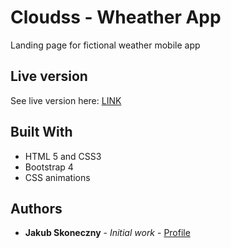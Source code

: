 # Cloudss - Wheather App 
Landing page for fictional weather mobile app  


## Live version
See live version here: 
[LINK](https://skona27.github.io/cloudss)    


## Built With
* HTML 5 and CSS3  
* Bootstrap 4  
* CSS animations   


## Authors

* **Jakub Skoneczny** - *Initial work* - [Profile](https://github.com/Skona27)

